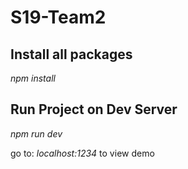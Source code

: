 # S19-Team2

## Install all packages
_npm install_

## Run Project on Dev Server
_npm run dev_

go to: _localhost:1234_ to view demo